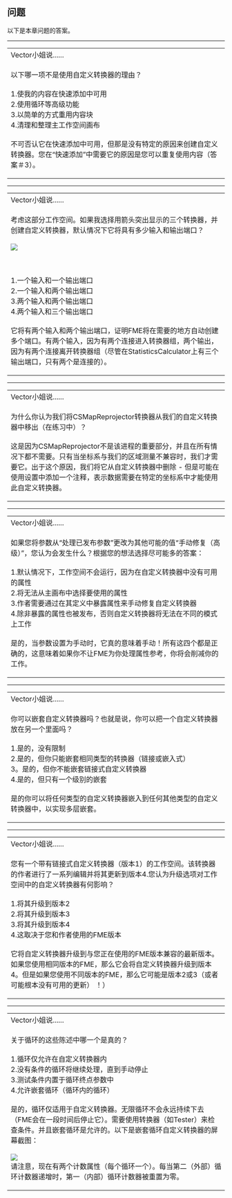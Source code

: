   <div id="readme" class="readme blob instapaper_body">
    <article class="markdown-body entry-content" itemprop="text"><h1><a id="user-content-questions" class="anchor" aria-hidden="true" href="https://github.com/safesoftware/FMETraining/blob/Desktop-Advanced-2018/DesktopAdvanced5CustomTransformers/5.13.QuestionAnswers.md#questions"></a><font style="vertical-align: inherit;"><font style="vertical-align: inherit;">问题</font></font></h1>
<p><font style="vertical-align: inherit;"><font style="vertical-align: inherit;">以下是本章问题的答案。</font></font></p>
<hr>

<table>
<tbody><tr>
<td>
<i></i><font style="vertical-align: inherit;"><font style="vertical-align: inherit;">
Vector小姐说......
</font></font></td>
</tr>
<tr>
<td><font style="vertical-align: inherit;"><font style="vertical-align: inherit;">

以下哪一项不是使用自定义转换器的理由？
</font></font><br><br><font style="vertical-align: inherit;"><font style="vertical-align: inherit;">1.使我的内容在快速添加中可用
 </font></font><br><font style="vertical-align: inherit;"><font style="vertical-align: inherit;">2.使用循环等高级功能
 </font></font><br><font style="vertical-align: inherit;"><font style="vertical-align: inherit;">3.以简单的方式重用内容块
 </font></font><br><font style="vertical-align: inherit;"><font style="vertical-align: inherit;">4.清理和整理主工作空间画布
 </font></font><br><br><font style="vertical-align: inherit;"><font style="vertical-align: inherit;">不可否认它在快速添加中可用，但那是没有特定的原因来创建自定义转换器。</font><font style="vertical-align: inherit;">您在“快速添加”中需要它的原因是您可以重复使用内容（答案＃3）。

</font></font></td>
</tr>
</tbody></table>
<hr>

<table>
<tbody><tr>
<td>
<i></i><font style="vertical-align: inherit;"><font style="vertical-align: inherit;">
Vector小姐说......
</font></font></td>
</tr>
<tr>
<td><font style="vertical-align: inherit;"><font style="vertical-align: inherit;">

考虑这部分工作空间。</font><font style="vertical-align: inherit;">如果我选择用箭头突出显示的三个转换器，并创建自定义转换器，默认情况下它将具有多少输入和输出端口？
</font></font><br><br><a target="_blank" href="https://github.com/safesoftware/FMETraining/blob/Desktop-Advanced-2018/DesktopAdvanced5CustomTransformers/Images/Img5.019.CustomTransformerCreationWhatPorts.png"><img src="./Images/Img5.019.CustomTransformerCreationWhatPorts.png" style="max-width:100%;"></a>
<p><br><br><font style="vertical-align: inherit;"><font style="vertical-align: inherit;">1.一个输入和一个输出端口
 </font></font><br><font style="vertical-align: inherit;"><font style="vertical-align: inherit;">2.一个输入和两个输出端口
 </font></font><br><font style="vertical-align: inherit;"><font style="vertical-align: inherit;">3.两个输入和两个输出端口
 </font></font><br><font style="vertical-align: inherit;"><font style="vertical-align: inherit;">4.两个输入和三个输出端口
 </font></font><br><br><font style="vertical-align: inherit;"><font style="vertical-align: inherit;">它将有两个输入和两个输出端口，证明FME将在需要的地方自动创建多个端口。</font><font style="vertical-align: inherit;">有两个输入，因为有两个连接进入转换器组，两个输出，因为有两个连接离开转换器组（尽管在StatisticsCalculator上有三个输出端口，只有两个是连接的）。
</font></font></p>
</td>
</tr>
</tbody></table>
<hr>

<table>
<tbody><tr>
<td>
<i></i><font style="vertical-align: inherit;"><font style="vertical-align: inherit;">
Vector小姐说......
</font></font></td>
</tr>
<tr>
<td><font style="vertical-align: inherit;"><font style="vertical-align: inherit;">

为什么你认为我们将CSMapReprojector转换器从我们的自定义转换器中移出（在练习中）？
</font></font><br><br><font style="vertical-align: inherit;"><font style="vertical-align: inherit;">这是因为CSMapReprojector不是该进程的重要部分，并且在所有情况下都不需要。</font><font style="vertical-align: inherit;">只有当坐标系与我们的区域测量不兼容时，我们才需要它。</font><font style="vertical-align: inherit;">出于这个原因，我们将它从自定义转换器中删除 - 但是可能在使用设置中添加一个注释，表示数据需要在特定的坐标系中才能使用此自定义转换器。

</font></font></td>
</tr>
</tbody></table>
<hr>

<table>
<tbody><tr>
<td>
<i></i><font style="vertical-align: inherit;"><font style="vertical-align: inherit;">
Vector小姐说......
</font></font></td>
</tr>
<tr>
<td><font style="vertical-align: inherit;"><font style="vertical-align: inherit;">

如果您将参数从“处理已发布参数”更改为其他可能的值“手动修复（高级）”，您认为会发生什么？</font><font style="vertical-align: inherit;">根据您的想法选择尽可能多的答案：
 </font></font><br><br><font style="vertical-align: inherit;"><font style="vertical-align: inherit;">1.默认情况下，工作空间不会运行，因为在自定义转换器中没有可用的属性</font></font>
 <br><font style="vertical-align: inherit;"><font style="vertical-align: inherit;">2.将无法从主画布中选择要使用的属性</font></font>
 <br><font style="vertical-align: inherit;"><font style="vertical-align: inherit;">3.作者需要通过在其定义中暴露属性来手动修复自定义转换器</font></font>
 <br><font style="vertical-align: inherit;"><font style="vertical-align: inherit;">4.除非暴露的属性也被发布，否则自定义转换器将无法在不同的模式上工作
</font></font><br><br><font style="vertical-align: inherit;"><font style="vertical-align: inherit;">是的，当参数设置为手动时，它真的意味着手动！</font><font style="vertical-align: inherit;"><font style="vertical-align: inherit;">所有这四个都是正确的，这意味着如果你不让FME为你处理属性参考，你将会削减你的工作。

</font></font></td>
</tr>
</tbody></table>
<hr>

<table>
<tbody><tr>
<td>
<i></i><font style="vertical-align: inherit;"><font style="vertical-align: inherit;">
Vector小姐说......
</font></font></td>
</tr>
<tr>
<td><font style="vertical-align: inherit;"><font style="vertical-align: inherit;">

你可以嵌套自定义转换器吗？</font><font style="vertical-align: inherit;">也就是说，你可以把一个自定义转换器放在另一个里面吗？
</font></font><br><br><font style="vertical-align: inherit;"><font style="vertical-align: inherit;">1.是的，没有限制
 </font></font><br><font style="vertical-align: inherit;"><font style="vertical-align: inherit;">2.是的，但你只能嵌套相同类型的转换器（链接或嵌入式）
 </font></font><br><font style="vertical-align: inherit;"><font style="vertical-align: inherit;">3。是的，但你不能嵌套链接式自定义转换器
 </font></font><br><font style="vertical-align: inherit;"><font style="vertical-align: inherit;">4.是的，但只有一个级别的嵌套
 </font></font><br><br><font style="vertical-align: inherit;"><font style="vertical-align: inherit;">是的你可以将任何类型的自定义转换器嵌入到任何其他类型的自定义转换器中，以实现多层嵌套。

</font></font></td>
</tr>
</tbody></table>
<hr>

<table>
<tbody><tr>
<td>
<i></i><font style="vertical-align: inherit;"><font style="vertical-align: inherit;">
Vector小姐说......
</font></font></td>
</tr>
<tr>
<td><font style="vertical-align: inherit;"><font style="vertical-align: inherit;">

您有一个带有链接式自定义转换器（版本1）的工作空间。</font><font style="vertical-align: inherit;">该转换器的作者进行了一系列编辑并将其更新到版本4.您认为升级选项对工作空间中的自定义转换器有何影响？
</font></font><br><br><font style="vertical-align: inherit;"><font style="vertical-align: inherit;">1.将其升级到版本2
 </font></font><br><font style="vertical-align: inherit;"><font style="vertical-align: inherit;">2.将其升级到版本3
 </font></font><br><font style="vertical-align: inherit;"><font style="vertical-align: inherit;">3.将其升级到版本4
 </font></font><br><font style="vertical-align: inherit;"><font style="vertical-align: inherit;">4.这取决于您和作者使用的FME版本
 </font></font><br><br><font style="vertical-align: inherit;"><font style="vertical-align: inherit;">它将自定义转换器升级到与您正在使用的FME版本兼容的最新版本。</font><font style="vertical-align: inherit;">如果您使用相同版本的FME，那么它会将自定义转换器升级到版本4。但是如果您使用不同版本的FME，那么它可能是版本2或3（或者可能根本没有可用的更新） ！）

</font></font></td>
</tr>
</tbody></table>
<hr>

<table>
<tbody><tr>
<td>
<i></i><font style="vertical-align: inherit;"><font style="vertical-align: inherit;">
Vector小姐说......
</font></font></td>
</tr>
<tr>
<td><font style="vertical-align: inherit;"><font style="vertical-align: inherit;">

关于循环的这些陈述中哪一个是真的？
</font></font><br><br><font style="vertical-align: inherit;"><font style="vertical-align: inherit;">1.循环仅允许在自定义转换器内</font></font>
<br><font style="vertical-align: inherit;"><font style="vertical-align: inherit;">2.没有条件的循环将继续处理，直到手动停止</font></font>
<br><font style="vertical-align: inherit;"><font style="vertical-align: inherit;">3.测试条件内置于循环终点参数中</font></font>
<br><font style="vertical-align: inherit;"><font style="vertical-align: inherit;">4.允许嵌套循环（循环内的循环）
</font></font><br><br><font style="vertical-align: inherit;"><font style="vertical-align: inherit;">是的，循环仅适用于自定义转换器。无限循环不会永远持续下去（FME会在一段时间后停止它）。需要使用转换器（如Tester）来检查条件。并且嵌套循环是允许的。以下是嵌套循环自定义转换器的屏幕截图：</font></font><br><br>
<a target="_blank" href="https://github.com/safesoftware/FMETraining/blob/Desktop-Advanced-2018/DesktopAdvanced5CustomTransformers/Images/Img5.064.CTLoopNested.png"><img src="./Images/Img5.064.CTLoopNested.png" style="max-width:100%;"></a><br>
 <font style="vertical-align: inherit;">请注意，现在有两个计数属性（每个循环一个）。每当第二（外部）循环计数器递增时，第一（内部）循环计数器被重置为零。
</font></font><br>
</td>
</tr>
</tbody></table>
</article>
  </div>
